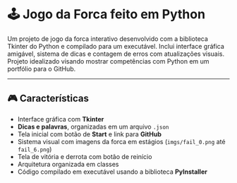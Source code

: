 # 🕹️ Jogo da Forca feito em Python

Um projeto de jogo da forca interativo desenvolvido com a biblioteca Tkinter do Python e compilado para um executável. Inclui interface gráfica amigável, sistema de dicas e contagem de erros com atualizações visuais. Projeto idealizado visando mostrar competências com Python em um
portfólio para o GitHub.

---

## 🎮 Características

* Interface gráfica com **Tkinter**
* **Dicas e palavras**, organizadas em um arquivo `.json`
* Tela inicial com botão de **Start** e link para **GitHub**
* Sistema visual com imagens da forca em estágios (`imgs/fail_0.png` até `fail_6.png`)
* Tela de vitória e derrota com botão de reinício
* Arquitetura organizada em classes
* Código compilado em executável usando a biblioteca **PyInstaller**
